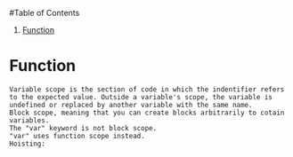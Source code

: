 #Table of Contents

1. [Function](#function)

# Function

	Variable scope is the section of code in which the indentifier refers to the expected value. Outside a variable's scope, the variable is undefined or replaced by another variable with the same name.
	Block scope, meaning that you can create blocks arbitrarily to cotain variables.
	The "var" keyword is not block scope.
	"var" uses function scope instead.
	Hoisting:
